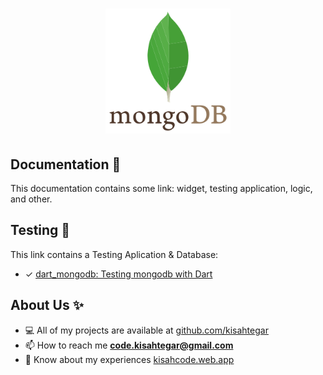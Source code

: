 <a href="https://flutter.dev/">
  <h1 align="center">
    <picture>
      <source media="(prefers-color-scheme: dark)" srcset="https://raw.githubusercontent.com/devicons/devicon/master/icons/mongodb/mongodb-original-wordmark.svg" width="200">
      <img alt="MongoDB" src="https://raw.githubusercontent.com/devicons/devicon/master/icons/mongodb/mongodb-original-wordmark.svg" width="200">
    </picture>
  </h1>
</a>

## Documentation 📝
This documentation contains some link: widget, testing application, logic, and other. 

## Testing 🧪
This link contains a Testing Aplication & Database:
- ✓ [dart_mongodb: Testing mongodb with Dart](https://github.com/kisahtegar/dart_mongodb)

## About Us ✨
- 💻 All of my projects are available at [github.com/kisahtegar](https://github.com/kisahtegar)
- 📫 How to reach me **code.kisahtegar@gmail.com**
- 📄 Know about my experiences [kisahcode.web.app](https://kisahcode.web.app)
